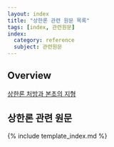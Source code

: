 ```yaml
---
layout: index
title: "상한론 관련 원문 목록"
tags: [index, 관련원문]
index:
  category: reference
  subject: 관련원문
---
```


## Overview

[상한론 처방과 본초의 지형]( {{site.baseurl}}/lecture/2018/03/herb_network )

## 상한론 관련 원문

{% include template_index.md %}
